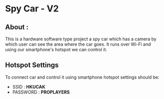 # Spy Car - V2
## About :
This is a hardware software type project a spy car which has a camera
by which user can see the area where the car goes. It runs over Wi-Fi
and using our smartphone's hotspot we can control it.

## Hotspot Settings
To connect car and control it using smartphone hotspot settings should be:
- SSID : **HKUCAK**
- PASSWORD : **PROPLAYERS**
